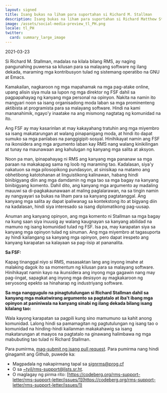 ```yaml
---
layout: signed
title: Isang bukas na liham para suportahan si Richard M. Stallman
description: Isang bukas na liham para suportahan si Richard Matthew Stallman sa kanyang muling pagbabalik sa Pundasyon para sa Malayang Software
image: /assets/social-media-preview_tl_PH.png
locale: tl_PH
twitter:
  card: summary_large_image
---
```


2021-03-23

Si Richard M. Stallman, madalas na kilala bilang RMS, 
ay naging pangunahing puwersa sa kilusan para sa 
malayang software ng ilang dekada, maraming mga kontribusyon 
tulad ng sistemang operatibo na GNU at Emacs.

Kamakailan, nagkaroon ng mga mapahamak na mga pag-atake online, 
upang alisin siya mula sa lupon ng mga direktor ng FSF dahil 
sa pagpapahayag ng kanyang mga personal na opinyon. Nakita na namin 
ito mangyari noon sa isang organisadong moda laban sa mga 
prominenteng aktibista at programista para sa malayang software. 
Hindi na kami mananahimik, ngayo'y inaatake na ang mismong 
nagtatag ng komunidad na ito.

Ang FSF ay may kasarinlan at may kakayahang tratuhin ang 
mga miyembro sa isang makatarungan at walang pinapanigang moda, at hindi ito 
dapat sumuko sa mga panlabas na panggigipit-sosyal. Hinihikayat namin ang 
FSF na ikonsidera ang mga argumento laban kay RMS nang walang kinikilingan 
at tunay na maunawaan ang kahulugan ng kanyang mga salita at aksyon.

Noon pa man, ipinapahayag ni RMS ang kanyang mga pananaw sa mga paraan 
na makakapag sama ng loob ng maraming tao. Kadalasan, siya'y nakatuon sa mga 
pilosopikong pundasyon, at sinisikap na matamo ang obhetibong 
katotohanan at linguistikong kalinawan, habang hindi binibigyang diin ang mga
damdamin ng mga tao sa mga bagay na kanyang binibigyang komento. Dahil dito,
ang kanyang mga argumento ay madaling mauuwi sa di-pagkakaunawaan at maling
paglalarawan, na sa tingin namin ay nangyayari sa bukas na liham para sa kanyang pagtatanggal.
Ang kanyang mga salita ay dapat ipaliwanag sa kontekstong ito at
bigyang diin na kadalasan, hindi siya interesado sa isang diplomatikong
pag-uusap.

Anuman ang kanyang opinyon, ang mga komento ni Stallman sa mga bagay na 
kung saan siya inuusig ay walang kaugnayan sa kanyang 
abilidad na mamuno ng isang komunidad tulad ng FSF. 
Isa pa, may karapatan siya sa kanyang mga opinyon tulad 
ng sinuman. Ang mga miyembro at tagasuporta ay hindi kailangang 
sa kanyang mga opinyon, pero dapat irespeto ang kanyang
karapatan sa kalayaan sa pag-iisip at pananalita.

**Sa FSF:**

Kapag tinanggal niyo si RMS, masasaktan lang ang inyong imahe at malaking dagok 
ito sa momentum ng kilusan para sa malayang software. 
Hinihikayat namin kayo na ikunsidera ang inyong mga gagawin nang may pag-iingat, 
sapagkat ang inyong mga desisyon ay magkakaroon ng seryosong epekto 
sa hinaharap ng industriyang software.


**Sa mga nanggugulo na pinagtutulungan si Richard Stallman dahil sa 
kanyang mga makatwirang argumento sa pagtatalo at iba't ibang mga opinyon at paniniwala 
na kanyang sinabi ng ilang dekada bilang isang kilalang tao:**
    
Wala kayong karapatan sa pagpili kung sino mamumuno sa kahit anong komunidad. 
Lalong hindi sa pamamagitan ng pagtutulungan ng isang tao o komunidad na hinding-hindi kailanman 
makakahawig sa isang makatarungan at maayos na pagtatalo na ginawang halimbawa 
ng mga mabubuting tao tulad ni Richard Stallman.

Para pumirma, [mag-submit ng isang pull request](https://github.com/rms-support-letter/rms-support-letter.github.io/pulls).
Para pumirma nang hindi ginagamit ang Github, puwede ka:
- Magpadala ng nakapirmang tapal sa [signrms@prog.cf](mailto:signrms@prog.cf) 
- O sa [~tyil/rms-support@lists.sr.ht](mailto:~tyil/rms-support@lists.sr.ht).
- O maglagay ng pirma rito: [https://codeberg.org/rms-support-letter/rms-support-letter/issues/1](https://codeberg.org/rms-support-letter/rms-support-letter/issues/1)
